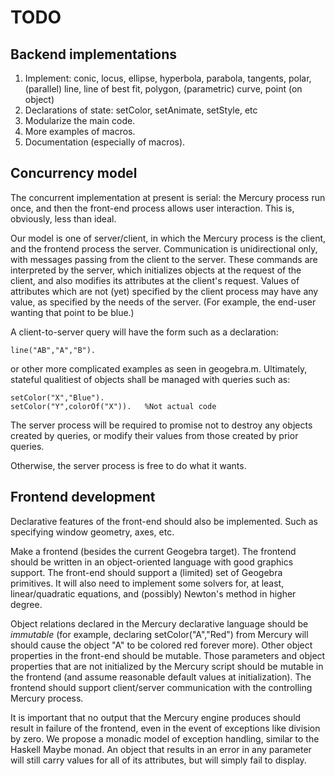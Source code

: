 # TODO

## Backend implementations
1. Implement: conic, locus, ellipse, hyperbola, parabola, tangents, polar, (parallel) line,
line of best fit, polygon, (parametric) curve, point (on object)
1. Declarations of state: setColor, setAnimate, setStyle, etc
1. Modularize the main code.
1. More examples of macros.
1. Documentation (especially of macros).

## Concurrency model
The concurrent implementation at present is serial: the Mercury process run once, and then the front-end process allows user interaction.  This is, obviously, less than ideal.

Our model is one of server/client, in which the Mercury process is the client, and the frontend process the server.  Communication is unidirectional only, with messages passing from the client to the server.  These commands are interpreted by the server, which initializes objects at the request of the client, and also modifies its attributes at the client's request.  Values of attributes which are not (yet) specified by the client process may have any value, as specified by the needs of the server.  (For example, the end-user wanting that point to be blue.)

A client-to-server query will have the form such as a declaration:
````
line("AB","A","B").
````
or other more complicated examples as seen in geogebra.m.  Ultimately, stateful qualitiest of objects shall be managed with queries such as:
````
setColor("X","Blue").
setColor("Y",colorOf("X")).   %Not actual code
````

The server process will be required to promise not to destroy any objects created by queries, or modify their values from those created by prior queries.  

Otherwise, the server process is free to do what it wants.


## Frontend development
Declarative features of the front-end should also be implemented.  Such as specifying window geometry, axes, etc.  

Make a frontend (besides the current Geogebra target).  The frontend should be written in an object-oriented language with good graphics support.  The front-end should support a (limited) set of Geogebra primitives.  It will also need to implement some solvers for, at least, linear/quadratic equations, and (possibly) Newton's method in higher degree.

Object relations declared in the Mercury declarative language should be *immutable* (for example, declaring setColor("A","Red") from Mercury will should cause the object "A" to be colored red forever more).  Other object properties in the front-end should be mutable.  Those parameters and object properties that are not initialized by the Mercury script should be mutable in the frontend (and assume reasonable default values at initialization).  The frontend should support client/server communication with the controlling Mercury process.

It is important that no output that the Mercury engine produces should result in failure of the frontend, even in the event of exceptions like division by zero.  We propose a monadic model of exception handling, similar to the Haskell Maybe monad.  An object that results in an error in any parameter will still carry values for all of its attributes, but will simply fail to display.
